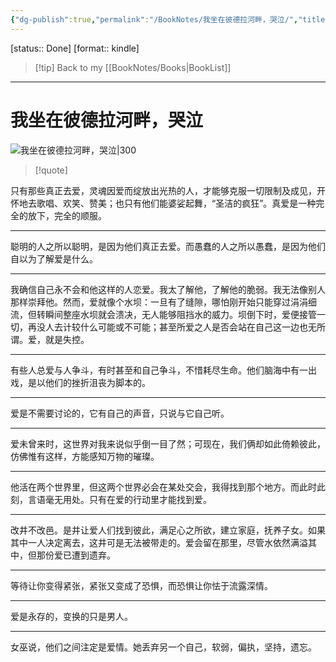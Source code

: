 ```yaml
---
{"dg-publish":true,"permalink":"/BookNotes/我坐在彼德拉河畔，哭泣/","title":"我坐在彼德拉河畔，哭泣","noteIcon":""}
---
```


[status:: Done]
[format:: kindle]

>[!tip] Back to my [[BookNotes/Books\|BookList]]

---
# 我坐在彼德拉河畔，哭泣

![我坐在彼德拉河畔，哭泣|300](https://img1.doubanio.com/view/subject/l/public/s29664200.jpg)

>[!quote]


只有那些真正去爱，灵魂因爱而绽放出光热的人，才能够克服一切限制及成见，开怀地去歌唱、欢笑、赞美；也只有他们能婆娑起舞，“圣洁的疯狂”。真爱是一种完全的放下，完全的顺服。

---
聪明的人之所以聪明，是因为他们真正去爱。而愚蠢的人之所以愚蠢，是因为他们自以为了解爱是什么。

---
我确信自己永不会和他这样的人恋爱。我太了解他，了解他的脆弱。我无法像别人那样崇拜他。然而，爱就像个水坝：一旦有了缝隙，哪怕刚开始只能穿过涓涓细流，但转瞬间整座水坝就会溃决，无人能够阻挡水的威力。坝倒下时，爱便接管一切，再没人去计较什么可能或不可能；甚至所爱之人是否会站在自己这一边也无所谓。爱，就是失控。

---
有些人总爱与人争斗，有时甚至和自己争斗，不惜耗尽生命。他们脑海中有一出戏，是以他们的挫折沮丧为脚本的。

------
爱是不需要讨论的，它有自己的声音，只说与它自己听。

---
爱未曾来时，这世界对我来说似乎倒一目了然；可现在，我们俩却如此倚赖彼此，仿佛惟有这样，方能感知万物的璀璨。

---
他活在两个世界里，但这两个世界必会在某处交会，我得找到那个地方。而此时此刻，言语毫无用处。只有在爱的行动里才能找到爱。

---
改井不改邑。是井让爱人们找到彼此，满足心之所欲，建立家庭，抚养子女。如果其中一人决定离去，这井可是无法被带走的。爱会留在那里，尽管水依然满溢其中，但那份爱已遭到遗弃。

---
等待让你变得紧张，紧张又变成了恐惧，而恐惧让你怯于流露深情。

---
爱是永存的，变换的只是男人。

----
女巫说，他们之间注定是爱情。她丢弃另一个自己，软弱，偏执，坚持，遗忘。